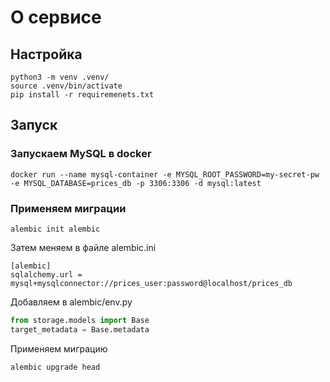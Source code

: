 # О сервисе

## Настройка

```shell
python3 -m venv .venv/
source .venv/bin/activate
pip install -r requiremenets.txt
```

## Запуск

### Запускаем MySQL в docker

```shell
docker run --name mysql-container -e MYSQL_ROOT_PASSWORD=my-secret-pw -e MYSQL_DATABASE=prices_db -p 3306:3306 -d mysql:latest
```

### Применяем миграции

```shell
alembic init alembic
```

Затем меняем в файле alembic.ini
```text
[alembic]
sqlalchemy.url = mysql+mysqlconnector://prices_user:password@localhost/prices_db
```

Добавляем в alembic/env.py
```python
from storage.models import Base
target_metadata = Base.metadata
```

Применяем миграцию

```shell
alembic upgrade head
```
